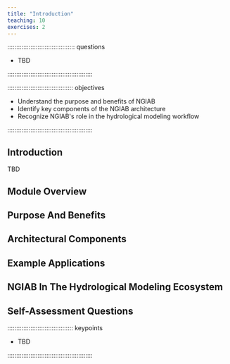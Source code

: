 ```yaml
---
title: "Introduction"
teaching: 10
exercises: 2
---
```


:::::::::::::::::::::::::::::::::::::: questions 

- TBD

::::::::::::::::::::::::::::::::::::::::::::::::

::::::::::::::::::::::::::::::::::::: objectives

- Understand the purpose and benefits of NGIAB
- Identify key components of the NGIAB architecture
- Recognize NGIAB's role in the hydrological modeling workflow

::::::::::::::::::::::::::::::::::::::::::::::::

## Introduction

TBD

## Module Overview

## Purpose And Benefits

## Architectural Components

## Example Applications

## NGIAB In The Hydrological Modeling Ecosystem

## Self-Assessment Questions


::::::::::::::::::::::::::::::::::::: keypoints 

- TBD

::::::::::::::::::::::::::::::::::::::::::::::::

[r-markdown]: https://rmarkdown.rstudio.com/
